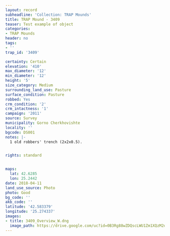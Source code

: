 ```yaml
---
layout: record
subheadline: 'Collection: TRAP Mounds'
title: TRAP Mound - 3409
teaser: Test example of object
categories:
- TRAP Mounds
header: no
tags:
- ''
trap_id: '3409'

certainty: Certain
elevation: '410'
max_diameter: '12'
min_diameter: '12'
height: '5'
size_category: Medium
surrounding_land_use: Pasture
surface_condition: Pasture
robbed: Yes
crm_condition: '2'
crm_intactness: '1'
campaign: '2011'
source: Survey
municipality: Gorno Cherkhovishte
locality: ''
bgcode: DS001
notes: |-
  1 old robbers' trench (2x2x0.5).


rights: standard


maps:
  lat: 42.6285
  lon: 25.2442
date: 2018-04-11
land_use_source: Photo
photo: Good
bg_code: ''
akb_code: ''
latitude: '42.583379'
longitude: '25.274337'
images:
- title: 3409_Overview_W.dng
  image_path: https://drive.google.com/uc?id=0B3Rg88wZDQscLWU1Zm1XQzM2dVk
---
```

